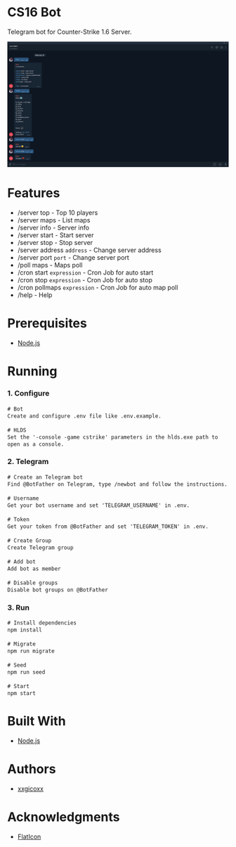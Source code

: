# CS16 Bot
Telegram bot for Counter-Strike 1.6 Server.

<p align="center">
  <img src="assets/imgs/cs16bot.png">
</p>

# Features
* /server top - Top 10 players
* /server maps - List maps
* /server info - Server info
* /server start - Start server
* /server stop - Stop server
* /server address `address` - Change server address
* /server port `port` - Change server port
* /poll maps - Maps poll
* /cron start `expression` - Cron Job for auto start
* /cron stop `expression` - Cron Job for auto stop
* /cron pollmaps `expression` - Cron Job for auto map poll
* /help - Help

# Prerequisites
* [Node.js](https://nodejs.org/en/)

# Running
### 1. Configure
````
# Bot
Create and configure .env file like .env.example.

# HLDS
Set the '-console -game cstrike' parameters in the hlds.exe path to open as a console.
````

### 2. Telegram
````
# Create an Telegram bot
Find @BotFather on Telegram, type /newbot and follow the instructions.

# Username
Get your bot username and set 'TELEGRAM_USERNAME' in .env.

# Token
Get your token from @BotFather and set 'TELEGRAM_TOKEN' in .env.

# Create Group
Create Telegram group

# Add bot
Add bot as member

# Disable groups
Disable bot groups on @BotFather
````

### 3. Run
````
# Install dependencies
npm install

# Migrate
npm run migrate

# Seed
npm run seed

# Start
npm start
````

# Built With
* [Node.js](https://nodejs.org/en/)

# Authors
* [xxgicoxx](https://github.com/xxgicoxx/)

# Acknowledgments
* [FlatIcon](https://www.flaticon.com/)